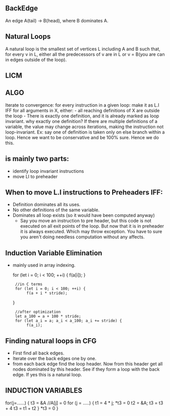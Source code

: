 BackEdge
--------

An edge A(tail) -> B(head), where B dominates A.

Natural Loops
-------------

A natural loop is the smallest set of vertices L including A and B such that, for every v in L, either all the predecessors of v are in L or v = B(you are can in edges outside of the loop).

LICM
----

ALGO
----
 Iterate to convergence:
   for every instruction in a given loop:
	make it as L.I IFF for all arguments in X, either:
        - all reaching definitions of X are outside the loop
        - There is exactly one definition, and it is already marked as loop invariant.
        why exactly one definition?
        If there are multiple definitions of a variable, the value may change across iterations, making the instruction not loop-invariant. Ex: say one of definition is taken only on else branch
        within a loop. Hence we want to be conservative and be 100% sure. Hence we do this.

is mainly two parts:
-------------------
- identify loop invariant instructions
- move LI to preheader

When to move L.I instructions to Preheaders IFF:
-----------------------------------------------
- Definition dominates all its uses.
- No other definitions of the same variable.
- Dominates all loop exists (so it would have been computed anyway)
  - Say you move an instruction to pre header, but this code is not executed on all exit points of the loop. But now that it is in preheader it is always executed. Which may throw exception.
    You have to sure you aren't doing needless computation without any affects.


Induction Variable Elimination
------------------------------
- mainly used in array indexing.
     
	for (let i = 0; i < 100; ++i) {
    		f(a[i]);
	}

       //in C terms
       for (let i = 0; i < 100; ++i) {
    		f(a + i * stride);
	}

       //after optimization
       let a_100 = a + 100 * stride;
       for (let a_i = a; a_i < a_100; a_i += stride) {
    		f(a_i);


Finding natural loops in CFG
----------------------------
- First find all back edges.
- Iterate over the back edges one by one.
- from each back edge find the loop header. Now from this header get all nodes dominated by this header. See if they form a loop with the back edge. If yes this is a natural loop.

INDUCTION VARIABLES
-------------------

for(j=......) {                                    t3 = &A
	//A[j] = 0                                 for (j = .....) {
        t1 = 4 * j;                                     *t3 = 0
        t2 = &A;                                        t3 = t3 + 4
        t3 = t1 + t2                               }
        *t3 = 0
}


